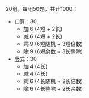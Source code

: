 20组，每组50题，共计1000：

- 口算：30
	- 加 6   (4短 + 2长)
	- 减 6   (4短 + 2长)
	- 乘 9   (6短随机 + 3短倍数)
	- 除 9   (6短余数 + 3长整除)
- 竖式：30
	- 加 4   (4长)
	- 减 4   (4长)
	- 乘 6   (4长随机 + 2长倍数)
	- 除 6   (4长整除 + 2长余数)
